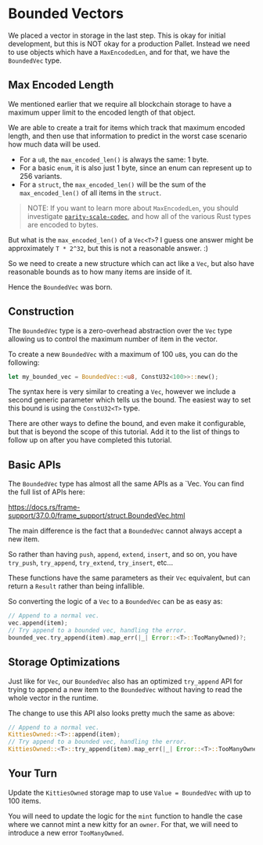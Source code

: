 # Bounded Vectors

We placed a vector in storage in the last step. This is okay for initial development, but this is NOT okay for a production Pallet. Instead we need to use objects which have a `MaxEncodedLen`, and for that, we have the `BoundedVec` type.

## Max Encoded Length

We mentioned earlier that we require all blockchain storage to have a maximum upper limit to the encoded length of that object.

We are able to create a trait for items which track that maximum encoded length, and then use that information to predict in the worst case scenario how much data will be used.

- For a `u8`, the `max_encoded_len()` is always the same: 1 byte.
- For a basic `enum`, it is also just 1 byte, since an enum can represent up to 256 variants.
- For a `struct`, the `max_encoded_len()` will be the sum of the `max_encoded_len()` of all items in the `struct`.

> NOTE: If you want to learn more about `MaxEncodedLen`, you should investigate [`parity-scale-codec`](https://github.com/paritytech/parity-scale-codec), and how all of the various Rust types are encoded to bytes.

But what is the `max_encoded_len()` of a `Vec<T>`? I guess one answer might be approximately `T * 2^32`, but this is not a reasonable answer. :)

So we need to create a new structure which can act like a `Vec`, but also have reasonable bounds as to how many items are inside of it.

Hence the `BoundedVec` was born.

## Construction

The `BoundedVec` type is a zero-overhead abstraction over the `Vec` type allowing us to control the maximum number of item in the vector.

To create a new `BoundedVec` with a maximum of 100 `u8`s, you can do the following:

```rust
let my_bounded_vec = BoundedVec::<u8, ConstU32<100>>::new();
```

The syntax here is very similar to creating a `Vec`, however we include a second generic parameter which tells us the bound. The easiest way to set this bound is using the `ConstU32<T>` type.

There are other ways to define the bound, and even make it configurable, but that is beyond the scope of this tutorial. Add it to the list of things to follow up on after you have completed this tutorial.

## Basic APIs

The `BoundedVec` type has almost all the same APIs as a `Vec. You can find the full list of APIs here:

https://docs.rs/frame-support/37.0.0/frame_support/struct.BoundedVec.html

The main difference is the fact that a `BoundedVec` cannot always accept a new item.

So rather than having `push`, `append`, `extend`, `insert`, and so on, you have `try_push`, `try_append`, `try_extend`, `try_insert`, etc...

These functions have the same parameters as their `Vec` equivalent, but can return a `Result` rather than being infallible.

So converting the logic of a `Vec` to a `BoundedVec` can be as easy as:

```rust
// Append to a normal vec.
vec.append(item);
// Try append to a bounded vec, handling the error.
bounded_vec.try_append(item).map_err(|_| Error::<T>::TooManyOwned)?;
```

## Storage Optimizations

Just like for `Vec`, our `BoundedVec` also has an optimized `try_append` API for trying to append a new item to the `BoundedVec` without having to read the whole vector in the runtime.

The change to use this API also looks pretty much the same as above:

```rust
// Append to a normal vec.
KittiesOwned::<T>::append(item);
// Try append to a bounded vec, handling the error.
KittiesOwned::<T>::try_append(item).map_err(|_| Error::<T>::TooManyOwned)?;
```

## Your Turn

Update the `KittiesOwned` storage map to use `Value = BoundedVec` with up to 100 items.

You will need to update the logic for the `mint` function to handle the case where we cannot mint a new kitty for an `owner`. For that, we will need to introduce a new error `TooManyOwned`.
